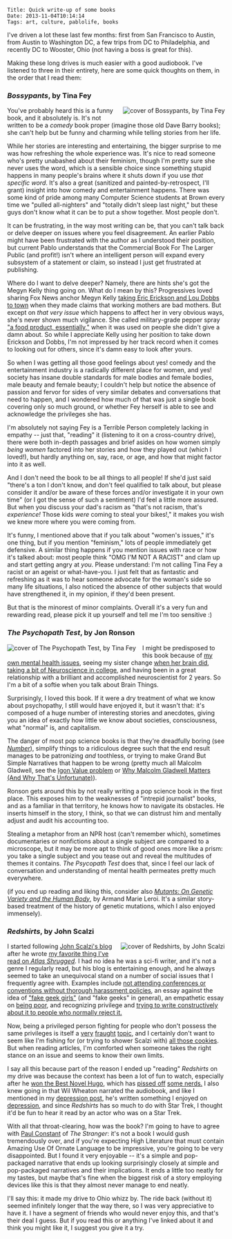     Title: Quick write-up of some books
    Date: 2013-11-04T10:14:14
    Tags: art, culture, pablolife, books

I've driven a lot these last few months: first from San Francisco to Austin,
from Austin to Washington DC, a few trips from DC to Philadelphia, and recently
DC to Wooster, Ohio (not having a boss is great for this).

Making these long drives is much easier with a good audiobook. I've listened to
three in their entirety, here are some quick thoughts on them, in the order that
I read them:

<!-- more -->

### _Bossypants_, by Tina Fey

<img src="/img/2013/11/bossypants.jpg" alt="cover of Bossypants, by Tina Fey" style="float:right; margin: 0 0 15px 15px;" />

You've probably heard this is a funny book, and it absolutely is. It's not
written to be a _comedy_ book proper (imagine those old Dave Barry books); she
can't help but be funny and charming while telling stories from her life.

While her stories are interesting and entertaining, the bigger surprise to me
was how refreshing the whole experience was. It's
nice to read someone who's pretty unabashed about their feminism, though I'm
pretty sure she never uses the word, which is a sensible choice since something
stupid happens in many people's brains where it shuts down if you use _that
specific word_. It's also a great (sanitized and painted-by-retrospect, I'll
grant) insight into how comedy and entertainment happens. There was some kind
of pride among many Computer Science students at Brown every time we
"pulled all-nighters" and "totally didn't sleep last night," but these guys
don't know what it can be to put a show together. Most people don't.

It can be frustrating, in the way most writing can be, that you can't talk back
or delve deeper on issues where you feel disagreement. An earlier Pablo might
have been frustrated with the author as I understood their position,
but current Pablo understands that the Commercial Book For The Larger Public
(and profit!) isn't where an intelligent person will expand every subsystem of
a statement or claim, so instead I just get frustrated at publishing. 

Where do I want to delve deeper? Namely, there are hints she's got the Megyn Kelly thing going on. What do I mean
by this? Progressives loved sharing Fox News anchor Megyn Kelly
[taking Eric Erickson and Lou Dobbs to town][1] when they made claims that working mothers
are bad mothers. But except on _that very issue_ which happens to affect her in
very obvious ways, she's never shown much vigilance. She called military-grade
pepper spray ["a food product, essentially,"][2] when it was used on people she
didn't give a damn about. So while I appreciate Kelly using her position to take
down Erickson and Dobbs, I'm not impressed by her track record when it
comes to looking out for others, since it's damn easy to look after yours.

So when I was getting all those good feelings about yes! comedy and the
entertainment industry is a radically different place for women, and yes! society
has insane double standards for male bodies and female bodies, male beauty and
female beauty; I couldn't help but notice the absence of passion and fervor for sides of very
similar debates and conversations that need to happen, and I wondered how much
of that was just a single book covering only so much ground, or whether Fey
herself is able to see and acknowledge the privileges she has.

I'm absolutely not saying Fey is a Terrible Person completely lacking in empathy -- just
that, "reading" it (listening to it on a cross-country drive), there were both
in-depth passages and brief asides on how women simply _being women_
factored into her stories and how they played out (which I loved!), but hardly
anything on, say, race, or age, and how that might factor into it as well.

And I don't need the book to be all things to all people! If she'd just said
"there's a ton I don't know, and don't feel qualified to talk about, but please
consider it and/or be aware of these forces and/or investigate it in your own
time" (or I got the sense of such a sentiment) I'd feel a little more assured.
But when you discuss your dad's racism as "that's not racism, that's
_experience!_ Those kids _were_ coming to steal your bikes!," it makes you wish
we knew more where you were coming from.

It's funny, I mentioned above that if you talk about "women's issues," it's one
thing, but if you mention "feminism," lots of people immediately get defensive. A
similar thing happens if you mention issues with race or how it's talked about:
most people think "OMG I'M NOT A RACIST" and clam up and start getting angry at
_you_. Please understand: I'm not calling Tina Fey a racist or an ageist or
what-have-you. I just felt that as fantastic and refreshing as it was to hear
someone advocate for the woman's side so many life situations, I also noticed
the absence of other subjects that would have strengthened it, in my opinion, if
they'd been present.

But that is the minorest of minor complaints. Overall it's a very fun and
rewarding read, please pick it up yourself and tell me I'm too sensitive :)

### _The Psychopath Test_, by Jon Ronson

<img src="/img/2013/11/psychopath-test.jpg" alt="cover of The Psychopath Test, by Tina Fey" style="float:left; margin: 0 15px 15px 0;" />

I might be predisposed to this book because of [my own mental health issues][4],
seeing my sister change [when her brain did][5], [taking a bit of Neuroscience in college][6],
and having been in a great relationship with a brilliant and accomplished
neuroscientist for 2 years. So I'm a bit of a softie when you talk about Brain
Things.

Surprisingly, I loved this book. If it were a dry treatment of what we know about
psychopathy, I still would have enjoyed it, but it wasn't that: it's composed of
a huge number of interesting stories and anecdotes, giving you an idea of exactly
how little we know about societies, consciousness, what "normal" is, and
capitalism.

The danger of most pop science books is that they're dreadfully boring (see _[Number][7]_),
simplify things to a ridiculous degree such that the end result manages to be patronizing 
_and_ toothless, or trying to make Grand But Simple Narratives that happen to be wrong
(pretty much all Malcolm Gladwell, see the [Igon Value problem][8] or [Why
Malcolm Gladwell Matters (And Why That's Unfortunate)][9]).

Ronson gets around this by not really writing a pop science book in the first
place. This exposes him to the weaknesses of "intrepid journalist" books, and as
a familiar in that territory, he knows how to navigate its obstacles. He inserts
himself in the story, I think, so that we can distrust him and mentally adjust
and audit his accounting too.

Stealing a metaphor from an NPR host (can't remember which), sometimes
documentaries or nonfictions about a single subject are compared to a
microscope, but it may be more apt to think of good ones more like a prism: you
take a single subject and you tease out and reveal the multitudes of themes it
contains. _The Psycopath Test_ does that, since I feel our lack of conversation
and understanding of mental health permeates pretty much everywhere.

(if you end up reading and liking this, consider also _[Mutants: On Genetic
Variety and the Human Body][10]_, by Armand Marie Leroi. It's a similar
story-based treatment of the history of genetic mutations, which I also enjoyed
immensely).

### _Redshirts_, by John Scalzi

<img src="/img/2013/11/redshirts.jpg" alt="cover of Redshirts, by John Scalzi" style="float:right; margin: 0 0 15px 15px;" />

I started following [John Scalzi's blog][11] after he wrote
[my favorite thing I've read on _Atlas Shrugged_][12]. I had no idea he was a sci-fi writer, and
it's not a genre I regularly read, but his blog is entertaining enough, and he always
seemed to take an unequivocal stand on a number of social issues that I frequently
agree with. Examples include
[not attending conferences or conventions without thorough harassment policies][16],
an essay against the idea of ["fake geek girls"](http://whatever.scalzi.com/2012/07/26/who-gets-to-be-a-geek-anyone-who-wants-to-be/)
(and "fake geeks" in general), an empathetic essay on [being poor][14], and recognizing privilege and
[trying to write constructively about it to people who normally reject it.][15]

Now, being a privileged person fighting for people who don't possess the same
privileges is itself a [very][17] [fraught][18] [topic][19], and I certainly
don't want to seem like I'm fishing for (or trying to shower Scalzi with)
[all those cookies][20]. But when reading articles, I'm comforted when someone
takes the right stance on an issue and seems to know their own limits.

I say all this because part of the reason I ended up "reading" _Redshirts_ on my
drive was because the context has been a lot of fun to watch, especially after
he [won the Best Novel Hugo][21], which has [pissed off][22] [some nerds.][23] I
also knew going in that Wil Wheaton narrated the audiobook, and like I mentioned
in my [depression post][4], he's written something I enjoyed on
[depression][24], and since _Redshirts_ has so much to do with Star Trek, I
thought it'd be fun to hear it read by an actor who was on a Star Trek.

With all that throat-clearing, how was the book? I'm going to have to agree with
[Paul Constant][25] of _The Stranger_: it's not a book I would gush tremendously
over, and if you're expecting High Literature that must contain Amazing Use Of
Ornate Language to be impressive, you're going to be very disappointed. But I
found it very enjoyable -- it's a simple and pop-packaged narrative that ends up
looking surprisingly closely at simple and pop-packaged narratives and their
implications. It ends a little too neatly for my tastes, but maybe that's fine
when the biggest risk of a story employing devices like this is that they almost
never manage to end neatly.

I'll say this: it made my drive to Ohio whizz by. The ride back (without it)
seemed infinitely longer that the way there, so I was very appreciative to have
it. I have a segment of friends who would never enjoy this, and that's their
deal I guess. But if you read this or anything I've linked about it and think
you might like it, I suggest you give it a try.

   [1]: http://mediamatters.org/blog/2013/05/31/foxs-megyn-kelly-tears-into-fox-colleagues-over/194296
   [2]: http://slog.thestranger.com/slog/archives/2011/11/22/its-a-food-product-essentially/
   [3]: http://youtu.be/b0Ti-gkJiXc
   [4]: http://morepablo.com/2013/10/on-depression-mine.html
   [5]: http://www.bostonglobe.com/lifestyle/health-wellness/2013/05/26/when-brain-attacks-newly-discovered-disease-can-mimic-psychosis/dyixxnwdHJJIUITsNYJC3O/story.html
   [6]: http://www.morepablo.com/2010/05/my-last-study-break.html
   [7]: http://www.amazon.com/Number-Language-Science-Tobias-Dantzig/dp/0452288118/ref=sr_1_1?s=books&ie=UTF8&qid=1383581828&sr=1-1&keywords=Number
   [8]: http://rationalwiki.org/wiki/Igon_Value_Problem
   [9]: http://blog.chabris.com/2013/10/why-malcolm-gladwell-matters-and-why.html
   [10]: http://www.amazon.com/Mutants-Genetic-Variety-Human-Body/dp/0142004820/ref=sr_1_1?s=books&ie=UTF8&qid=1383581911&sr=1-1&keywords=Mutants
   [11]: http://whatever.scalzi.com/
   [12]: http://whatever.scalzi.com/2010/10/01/what-i-think-about-atlas-shrugged/
   [14]: http://whatever.scalzi.com/2005/09/03/being-poor/
   [15]: http://whatever.scalzi.com/2012/05/15/straight-white-male-the-lowest-difficulty-setting-there-is/
   [16]: http://whatever.scalzi.com/2013/07/02/my-new-convention-harassment-policy/
   [17]: http://kristinmcfarland.com/2012/10/27/how-john-scalzi-pissed-me-off/
   [18]: https://twitter.com/search?q=%23solidarityisforwhitewomen&src=tyah
   [19]: http://www.theonion.com/articles/man-finally-put-in-charge-of-struggling-feminist-m,2338/
   [20]: http://geekfeminism.wikia.com/wiki/Feminist_cookie
   [21]: http://slashdot.org/story/13/09/02/141224/john-scalzis-redshirts-wins-hugo-award-for-best-novel
   [22]: http://www.michaeljohngrist.com/2013/10/why-redshirts-should-be-first-to-die-book-review/
   [23]: http://slog.thestranger.com/slog/archives/2013/09/04/conservative-sci-fi-writer-claims-john-scalzi-won-an-award-because-hes-liberal
   [24]: https://wilwheaton.net/2012/09/depression-lies/
   [25]: http://slog.thestranger.com/slog/archives/2012/06/20/star-trek-characters-in-search-of-an-author

